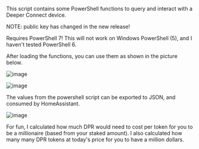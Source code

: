 This script contains some PowerShell functions to query and interact with a Deeper Connect device.

NOTE: public key has changed in the new release!

Requires PowerShell 7! This will not work on Windows PowerShell (5), and I haven't tested PowerShell 6. 

After loading the functions, you can use them as shown in the picture below. 

![image](https://github.com/OutOfThisPlanet/Deeper-PowerShell/assets/42836083/2177feaa-d007-4cf5-bca9-f95b7f3e3727)

![image](https://github.com/OutOfThisPlanet/Deeper-PowerShell/assets/42836083/78d5bafa-654e-47c5-a640-7fb8f9e3bced)

The values from the powershell script can be exported to JSON, and consumed by HomeAssistant.

![image](https://github.com/OutOfThisPlanet/Deeper-PowerShell/assets/42836083/93fdbc12-fae5-428c-a6e9-a5890e61f209)

For fun, I calculated how much DPR would need to cost per token for you to be a millionaire (based from your staked amount).
I also calculated how many many DPR tokens at today's price for you to have a million dollars. 
